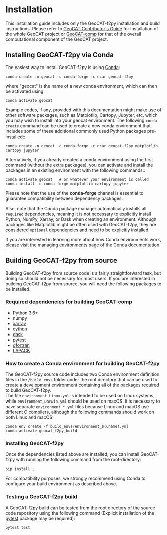 # Installation

This installation guide includes only the GeoCAT-f2py installation and build instructions. 
Please refer to [GeoCAT Contributor's Guide](https://geocat.ucar.edu/pages/contributing.html) for 
installation of the whole GeoCAT project or [GeoCAT-comp](https://github.com/NCAR/geocat-comp) for 
that of the overall computational component of the GeoCAT project.
  

## Installing GeoCAT-f2py via Conda

The easiest way to install GeoCAT-f2py is using [Conda](http://conda.pydata.org/docs/):

    conda create -n geocat -c conda-forge -c ncar geocat-f2py

where "geocat" is the name of a new conda environment, which can then be
activated using:

    conda activate geocat

Example codes, if any, provided with this documentation might make use of other
software packages, such as Matplotlib, Cartopy, Jupyter, etc. which you
may wish to install into your geocat environment.  The following `conda create`
command can be used to create a new conda environment that includes some of
these additional commonly used Python packages pre-installed::

    conda create -n geocat -c conda-forge -c ncar geocat-f2py matplotlib cartopy jupyter

Alternatively, if you already created a conda environment using the first
command (without the extra packages), you can activate and install the packages
in an existing environment with the following commands::

    conda activate geocat   # or whatever your environment is called
    conda install -c conda-forge matplotlib cartopy jupyter

Please note that the use of the **conda-forge** channel is essential to guarantee
compatibility between dependency packages.

Also, note that the Conda package manager automatically installs all `required`
dependencies, meaning it is not necessary to explicitly install Python, NumPy,
Xarray, or Dask when creating an environment.  Although packages like Matplotlib
might be often used with GeoCAT-f2py, they are considered `optional` dependencies and
need to be explicitly installed.

If you are interested in learning more about how Conda environments work, please visit the 
[managing environments](https://docs.conda.io/projects/conda/en/latest/user-guide/tasks/manage-environments.html) 
page of the Conda documentation.


## Building GeoCAT-f2py from source

Building GeoCAT-f2py from source code is a fairly straightforward task, but
doing so should not be necessary for most users. If you are interested in
building GeoCAT-f2py from source, you will need the following packages to be
installed.

### Required dependencies for building GeoCAT-comp

- Python 3.6+
- numpy
- [xarray](http://xarray.pydata.org/en/stable/)
- [cython](https://cython.org/)
- [dask](https://dask.org/)
- [pytest](https://docs.pytest.org/en/stable/)
- [gfortran](https://gcc.gnu.org/wiki/GFortran)
- [LAPACK](http://www.netlib.org/lapack/)

### How to create a Conda environment for building GeoCAT-f2py

The GeoCAT-f2py source code includes two Conda environment definition files in
the `/build_envs` folder under the root directory that can be used to create a 
development environment containing all of the packages required to build GeoCAT-f2py.  
The file `environment_Linux.yml` is intended to be used on Linux systems, while
`environment_Darwin.yml` should be used on macOS.  It is necessary to have
separate `environment_*.yml` files because Linux and macOS use different C
compilers, although the following commands should work on both Linux and macOS:

    conda env create -f build_envs/environment_$(uname).yml
    conda activate geocat_f2py_build


### Installing GeoCAT-f2py
 
Once the dependencies listed above are installed, you can install GeoCAT-f2py
with running the following command from the root-directory:

    pip install .

For compatibility purposes, we strongly recommend using Conda to
configure your build environment as described above.


### Testing a GeoCAT-f2py build

A GeoCAT-f2py build can be tested from the root directory of the source code
repository using the following command (Explicit installation of the 
[pytest](https://docs.pytest.org/en/stable/) package may be required):

    pytest test
